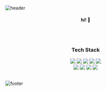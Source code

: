 ![header](https://capsule-render.vercel.app/api?type=waving&color=gradient&height=300&section=header&text=yezihyeon&fontAlignY=40&fontSize=100&desc=&descAlignY=65&animation=twinkling)
<div align="center">
  <h4>hi! 👋</h4>
  <br /><br />
  <h3>Tech Stack</h3>
  <div class="stack">
  <a href="#"><img src="https://img.shields.io/badge/java-007396?style=flat&logo=java&logoColor=white"></a>
  <a href="#"><img src="https://img.shields.io/badge/JavaScript-F7DF1E?style=flat&logo=JavaScript&logoColor=black"/></a>
  <a href="#"><img src="https://img.shields.io/badge/CSS-1572B6?style=flat&logo=CSS3&logoColor=white"/></a>
<a href="#"><img src="https://img.shields.io/badge/spring-6DB33F?style=flat&logo=spring&logoColor=white"></a>
  <a href="#"><img src="https://img.shields.io/badge/Vue.js-4FC08D?style=flat&logo=vue-dot-js&logoColor=white"/></a>
  <br />
  <a href="#"><img src="https://img.shields.io/badge/MySQL-4479A1?style=flat&logo=MySQL&logoColor=white"/></a>
	  <a href="#"><img src="https://img.shields.io/badge/oracle-F80000?style=flat&logo=oracle&logoColor=white"></a>
  <a href="#"><img src="https://img.shields.io/badge/Docker-2496ED?style=flat&logo=Docker&logoColor=white"/></a>
  <a href="#"><img src="https://img.shields.io/badge/Git-F05032?style=flat&logo=Git&logoColor=white"/></a>
	</div>
 <br />
  <!--<h3>✨ My Records ✨</h3>
  <div class="media">
    <a href="https://velog.io/@uoayop/about"><img src="https://img.shields.io/badge/Velog-11B48A?style=flat&logo=Vimeo&logoColor=white" height="25px;"/></a>
  <a href="https://www.notion.so/uoayop/996f5e0cfda44cbcaf8d6d604db590f5"><img src="https://img.shields.io/badge/Portfolio-000000?style=flat&logo=Notion&logoColor=white" height="25px;"/></a>
  <a href="#"><img src="https://img.shields.io/badge/Portfolio-444444?style=flat&logo=Notion&logoColor=white" height="25px;"/></a>
  </div>-->
</div>

	
![footer](https://capsule-render.vercel.app/api?section=footer&type=waving&color=e2e4e3&height=130)
